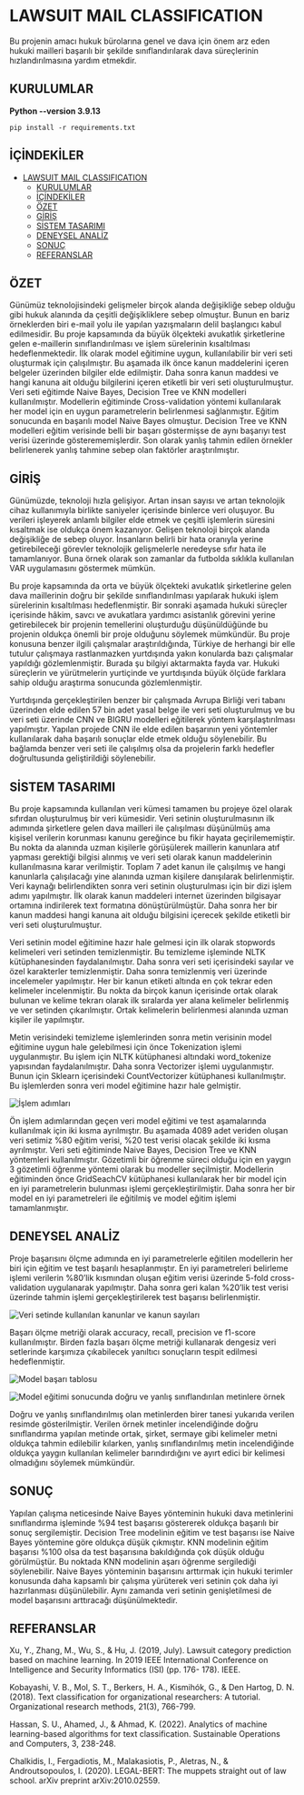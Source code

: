 # LAWSUIT MAIL CLASSIFICATION

Bu projenin amacı hukuk bürolarına genel ve dava için önem arz eden hukuki mailleri başarılı bir şekilde sınıflandırılarak dava süreçlerinin hızlandırılmasına yardım etmekdir.

## KURULUMLAR

**Python --version 3.9.13**

```
pip install -r requirements.txt
```

## İÇİNDEKİLER

- [LAWSUIT MAIL CLASSIFICATION](#lawsuit-mail-classification)
  - [KURULUMLAR](#kurulumlar)
  - [İÇİNDEKİLER](#i̇çi̇ndeki̇ler)
  - [ÖZET](#özet)
  - [GİRİŞ](#gi̇ri̇ş)
  - [SİSTEM TASARIMI](#si̇stem-tasarimi)
  - [DENEYSEL ANALİZ](#deneysel-anali̇z)
  - [SONUÇ](#sonuç)
  - [REFERANSLAR](#referanslar)

## ÖZET

Günümüz teknolojisindeki gelişmeler birçok alanda değişikliğe sebep olduğu gibi hukuk 
alanında da çeşitli değişikliklere sebep olmuştur. Bunun en bariz örneklerden biri e-mail yolu 
ile yapılan yazışmaların delil başlangıcı kabul edilmesidir. Bu proje kapsamında da büyük 
ölçekteki avukatlık şirketlerine gelen e-maillerin sınıflandırılması ve işlem sürelerinin 
kısaltılması hedeflenmektedir. İlk olarak model eğitimine uygun, kullanılabilir bir veri seti 
oluşturmak için çalışılmıştır. Bu aşamada ilk önce kanun maddelerini içeren belgeler üzerinden 
bilgiler elde edilmiştir. Daha sonra kanun maddesi ve hangi kanuna ait olduğu bilgilerini içeren 
etiketli bir veri seti oluşturulmuştur. Veri seti eğitimde Naive Bayes, Decision Tree ve KNN 
modelleri kullanılmıştır. Modellerin eğitiminde Cross-validation yöntemi kullanılarak her 
model için en uygun parametrelerin belirlenmesi sağlanmıştır. Eğitim sonucunda en başarılı 
model Naive Bayes olmuştur. Decision Tree ve KNN modelleri eğitim verisinde belli bir başarı 
göstermişse de aynı başarıyı test verisi üzerinde gösterememişlerdir. Son olarak yanlış tahmin 
edilen örnekler belirlenerek yanlış tahmine sebep olan faktörler araştırılmıştır.

## GİRİŞ

Günümüzde, teknoloji hızla gelişiyor. Artan insan sayısı ve artan teknolojik cihaz 
kullanımıyla birlikte saniyeler içerisinde binlerce veri oluşuyor. Bu verileri işleyerek anlamlı 
bilgiler elde etmek ve çeşitli işlemlerin süresini kısaltmak ise oldukça önem kazanıyor. Gelişen 
teknoloji birçok alanda değişikliğe de sebep oluyor. İnsanların belirli bir hata oranıyla yerine 
getirebileceği görevler teknolojik gelişmelerle neredeyse sıfır hata ile tamamlanıyor. Buna 
örnek olarak son zamanlar da futbolda sıklıkla kullanılan VAR uygulamasını göstermek 
mümkün.

Bu proje kapsamında da orta ve büyük ölçekteki avukatlık şirketlerine gelen dava 
maillerinin doğru bir şekilde sınıflandırılması yapılarak hukuki işlem sürelerinin kısaltılması 
hedeflenmiştir. Bir sonraki aşamada hukuki süreçler içerisinde hâkim, savcı ve avukatlara 
yardımcı asistanlık görevini yerine getirebilecek bir projenin temellerini oluşturduğu 
düşünüldüğünde bu projenin oldukça önemli bir proje olduğunu söylemek mümkündür.
Bu proje konusuna benzer ilgili çalışmalar araştırıldığında, Türkiye de herhangi bir elle 
tutulur çalışmaya rastlanmazken yurtdışında yakın konularda bazı çalışmalar yapıldığı 
gözlemlenmiştir. Burada şu bilgiyi aktarmakta fayda var. Hukuki süreçlerin ve yürütmelerin 
yurtiçinde ve yurtdışında büyük ölçüde farklara sahip olduğu araştırma sonucunda 
gözlemlenmiştir.

Yurtdışında gerçekleştirilen benzer bir çalışmada Avrupa Birliği veri tabanı üzerinden 
elde edilen 57 bin adet yasal belge ile veri seti oluşturulmuş ve bu veri seti üzerinde CNN ve 
BIGRU modelleri eğitilerek yöntem karşılaştırılması yapılmıştır. Yapılan projede CNN ile elde 
edilen başarının yeni yöntemler kullanılarak daha başarılı sonuçlar elde etmek olduğu 
söylenebilir. Bu bağlamda benzer veri seti ile çalışılmış olsa da projelerin farklı hedefler 
doğrultusunda geliştirildiği söylenebilir.

## SİSTEM TASARIMI 

Bu proje kapsamında kullanılan veri kümesi tamamen bu projeye özel olarak sıfırdan 
oluşturulmuş bir veri kümesidir. Veri setinin oluşturulmasının ilk adımında şirketlere gelen 
dava mailleri ile çalışılması düşünülmüş ama kişisel verilerin korunması kanunu gereğince bu 
fikir hayata geçirilememiştir. Bu nokta da alanında uzman kişilerle görüşülerek maillerin 
kanunlara atıf yapması gerektiği bilgisi alınmış ve veri seti olarak kanun maddelerinin 
kullanılmasına karar verilmiştir. Toplam 7 adet kanun ile çalışılmış ve hangi kanunlarla 
çalışılacağı yine alanında uzman kişilere danışılarak belirlenmiştir. Veri kaynağı belirlendikten 
sonra veri setinin oluşturulması için bir dizi işlem adımı yapılmıştır. İlk olarak kanun maddeleri 
internet üzerinden bilgisayar ortamına indirilerek text formatına dönüştürülmüştür. Daha sonra 
her bir kanun maddesi hangi kanuna ait olduğu bilgisini içerecek şekilde etiketli bir veri seti 
oluşturulmuştur. 

Veri setinin model eğitimine hazır hale gelmesi için ilk olarak stopwords kelimeleri veri 
setinden temizlenmiştir. Bu temizleme işleminde NLTK kütüphanesinden faydalanılmıştır. 
Daha sonra veri seti içerisindeki sayılar ve özel karakterler temizlenmiştir. Daha sonra 
temizlenmiş veri üzerinde incelemeler yapılmıştır. Her bir kanun etiketi altında en çok tekrar 
eden kelimeler incelenmiştir. Bu nokta da birçok kanun içerisinde ortak olarak bulunan ve 
kelime tekrarı olarak ilk sıralarda yer alana kelimeler belirlenmiş ve ver setinden çıkarılmıştır. 
Ortak kelimelerin belirlenmesi alanında uzman kişiler ile yapılmıştır.

Metin verisindeki temizleme işlemlerinden sonra metin verisinin model eğitimine uygun 
hale gelebilmesi için önce Tokenization işlemi uygulanmıştır. Bu işlem için NLTK kütüphanesi 
altındaki word_tokenize yapısından faydalanılmıştır. Daha sonra Vectorizer işlemi 
uygulanmıştır. Bunun için Sklearn içerisindeki CountVectorizer kütüphanesi kullanılmıştır. Bu 
işlemlerden sonra veri model eğitimine hazır hale gelmiştir.

![İşlem adımları](docs/images/1.PNG)

Ön işlem adımlarından geçen veri model eğitimi ve test aşamalarında kullanılmak için 
iki kısma ayrılmıştır. Bu aşamada 4089 adet veriden oluşan veri setimiz %80 eğitim verisi, %20 
test verisi olacak şekilde iki kısma ayrılmıştır. Veri seti eğitiminde Naive Bayes, Decision Tree 
ve KNN yöntemleri kullanılmıştır. Gözetimli bir öğrenme süreci olduğu için en yaygın 3 
gözetimli öğrenme yöntemi olarak bu modeller seçilmiştir. Modellerin eğitiminden önce 
GridSeachCV kütüphanesi kullanılarak her bir model için en iyi parametrelerin bulunması 
işlemi gerçekleştirilmiştir. Daha sonra her bir model en iyi parametreleri ile eğitilmiş ve model 
eğitim işlemi tamamlanmıştır.

## DENEYSEL ANALİZ

Proje başarısını ölçme adımında en iyi parametrelerle eğitilen modellerin her biri için eğitim 
ve test başarılı hesaplanmıştır. En iyi parametreleri belirleme işlemi verilerin %80’lik 
kısmından oluşan eğitim verisi üzerinde 5-fold cross-validation uygulanarak yapılmıştır. Daha 
sonra geri kalan %20’lik test verisi üzerinde tahmin işlemi gerçekleştirilerek test başarısı 
belirlenmiştir.

![Veri setinde kullanılan kanunlar ve kanun sayıları](docs/images/2.PNG)

Başarı ölçme metriği olarak accuracy, recall, precision ve f1-score kullanılmıştır. Birden 
fazla başarı ölçme metriği kullanarak dengesiz veri setlerinde karşımıza çıkabilecek yanıltıcı 
sonuçların tespit edilmesi hedeflenmiştir.

![Model başarı tablosu](docs/images/3.PNG)

![Model eğitimi sonucunda doğru ve yanlış sınıflandırılan metinlere örnek](docs/images/4.PNG)

Doğru ve yanlış sınıflandırılmış olan metinlerden birer tanesi yukarıda verilen resimde gösterilmiştir. 
Verilen örnek metinler incelendiğinde doğru sınıflandırma yapılan metinde ortak, şirket, 
sermaye gibi kelimeler metni oldukça tahmin edilebilir kılarken, yanlış sınıflandırılmış metin 
incelendiğinde oldukça yaygın kullanılan kelimeler barındırdığını ve ayırt edici bir kelimesi 
olmadığını söylemek mümkündür.

## SONUÇ

Yapılan çalışma neticesinde Naive Bayes yönteminin hukuki dava metinlerini sınıflandırma 
işleminde %94 test başarısı göstererek oldukça başarılı bir sonuç sergilemiştir. Decision Tree 
modelinin eğitim ve test başarısı ise Naive Bayes yöntemine göre oldukça düşük çıkmıştır. 
KNN modelinin eğitim başarısı %100 olsa da test başarısına bakıldığında çok düşük olduğu 
görülmüştür. Bu noktada KNN modelinin aşarı öğrenme sergilediği söylenebilir. Naive Bayes 
yönteminin başarısını arttırmak için hukuki terimler konusunda daha kapsamlı bir çalışma 
yürüterek veri setinin çok daha iyi hazırlanması düşünülebilir. Aynı zamanda veri setinin 
genişletilmesi de model başarısını arttıracağı düşünülmektedir.

## REFERANSLAR

Xu, Y., Zhang, M., Wu, S., & Hu, J. (2019, July). Lawsuit category prediction based on machine learning. 
In 2019 IEEE International Conference on Intelligence and Security Informatics (ISI) (pp. 176-
178). IEEE.

Kobayashi, V. B., Mol, S. T., Berkers, H. A., Kismihók, G., & Den Hartog, D. N. (2018). Text classification 
for organizational researchers: A tutorial. Organizational research methods, 21(3), 766-799.

Hassan, S. U., Ahamed, J., & Ahmad, K. (2022). Analytics of machine learning-based algorithms for text 
classification. Sustainable Operations and Computers, 3, 238-248.

Chalkidis, I., Fergadiotis, M., Malakasiotis, P., Aletras, N., & Androutsopoulos, I. (2020). LEGAL-BERT: 
The muppets straight out of law school. arXiv preprint arXiv:2010.02559.